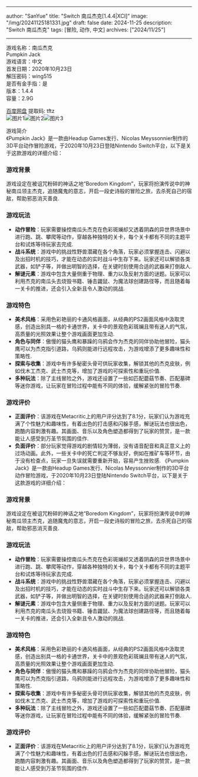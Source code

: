 
---
author: "SanYue"
title: "Switch 南瓜杰克[1.4.4|XCI]"
image: "/img/20241125181331.jpg"
draft: false
date: 2024-11-25
description: "Switch 南瓜杰克"
tags: [冒险, 动作, 中文]
archives: ["2024/11/25"]

---

游戏名称：南瓜杰克   
Pumpkin Jack    
游戏语言：中文  
首发日期：2020年10月23日  
解压密码：wing515  
是否有金手指：是  
版本：1.4.4   
容量：2.9G

[百度网盘](https://pan.baidu.com/s/1NNbl-RSAnQe7umnSr9G1mg) 提取码: tftz  
![图片1](/img/1e7d59.jpg)![图片2](/img/216711.jpg)![图片3](/img/9c26cc.jpg)  

游戏简介  
《Pumpkin Jack》是一款由Headup Games发行、Nicolas Meyssonnier制作的3D平台动作冒险游戏，于2020年10月23日登陆Nintendo Switch平台，以下是关于这款游戏的详细介绍：

### 游戏背景
游戏设定在被诅咒粉碎的神话之地“Boredom Kingdom”，玩家将扮演传说中的神秘南瓜领主杰克，追随魔鬼的意志，开启一段史诗般的冒险之旅，去杀死自己的宿敌，帮助邪恶消灭善良.

### 游戏玩法
- **动作冒险**：玩家需要操控南瓜头杰克在色彩斑斓却又透着阴森的异世界场景中进行跑、跳、攀爬等动作，穿越各种独特的关卡，每个关卡都有不同的主题平台和试炼等待玩家去完成.
- **战斗系统**：游戏中的挑战性野兽潜藏在各个角落，玩家必须掌握连击、闪避以及出招时机的技巧，才能在动态的实时战斗中生存下来。玩家还可以解锁各类武器，如铲子等，并做出明智的选择，在关键时刻使用合适的武器来打倒敌人.
- **解谜元素**：游戏中包含大量侧重于物理、重力以及反射方面的谜题。玩家可以利用杰克的南瓜头去烧毁书籍、锤击鼹鼠、为魔法球创建路径等，而且随着每一关卡的推进，还会引入全新且令人激动的挑战.

### 游戏特色
- **美术风格**：采用色彩艳丽的卡通风格画面，从经典的PS2画面风格中汲取灵感，创造出别具一格的卡通世界，关卡中的景观色彩斑斓且带有迷人的气氛，高质量的光照效果让整个游戏画面更加生动.
- **角色与同伴**：傲慢的猫头鹰和暴躁的乌鸦会作为杰克的同伴协助他冒险，猫头鹰可以为杰克指引道路，乌鸦则能进行远程攻击，为游戏增添了更多趣味性和策略性.
- **探索与收集**：游戏中有许多秘密头骨可供玩家收集，解锁其他的杰克皮肤，例如伐木工杰克、武士杰克等，增加了游戏的可探索性和重玩价值.
- **多种玩法**：除了主线冒险之外，游戏还设置了一些如匹配蘑菇节奏、匹配墓碑等迷你游戏，让玩家在冒险过程中能有不同的体验，缓解紧张的冒险节奏.

### 游戏评价
- **正面评价**：该游戏在Metacritic上的用户评分达到了8.1分，玩家们认为游戏充满了个性魅力和趣味性，有着出色的打击感和闪躲手感，解谜玩法也很出色，跑酷内容刺激有趣。其画面、音乐以及角色塑造都得到了玩家的赞赏，是一款能让人感受到万圣节氛围的佳作.
- **负面评价**：部分玩家觉得游戏的剧情较为薄弱，没有语音配音和真正意义上的过场动画。此外，一些关卡中的死亡判定不够友好，例如在推矿车等环节，由于没有检查点，玩家一旦失误就需要重新开始，容易产生挫败感.
 《Pumpkin Jack》是一款由Headup Games发行、Nicolas Meyssonnier制作的3D平台动作冒险游戏，于2020年10月23日登陆Nintendo Switch平台，以下是关于这款游戏的详细介绍：

### 游戏背景
游戏设定在被诅咒粉碎的神话之地“Boredom Kingdom”，玩家将扮演传说中的神秘南瓜领主杰克，追随魔鬼的意志，开启一段史诗般的冒险之旅，去杀死自己的宿敌，帮助邪恶消灭善良.

### 游戏玩法
- **动作冒险**：玩家需要操控南瓜头杰克在色彩斑斓却又透着阴森的异世界场景中进行跑、跳、攀爬等动作，穿越各种独特的关卡，每个关卡都有不同的主题平台和试炼等待玩家去完成.
- **战斗系统**：游戏中的挑战性野兽潜藏在各个角落，玩家必须掌握连击、闪避以及出招时机的技巧，才能在动态的实时战斗中生存下来。玩家还可以解锁各类武器，如铲子等，并做出明智的选择，在关键时刻使用合适的武器来打倒敌人.
- **解谜元素**：游戏中包含大量侧重于物理、重力以及反射方面的谜题。玩家可以利用杰克的南瓜头去烧毁书籍、锤击鼹鼠、为魔法球创建路径等，而且随着每一关卡的推进，还会引入全新且令人激动的挑战.

### 游戏特色
- **美术风格**：采用色彩艳丽的卡通风格画面，从经典的PS2画面风格中汲取灵感，创造出别具一格的卡通世界，关卡中的景观色彩斑斓且带有迷人的气氛，高质量的光照效果让整个游戏画面更加生动.
- **角色与同伴**：傲慢的猫头鹰和暴躁的乌鸦会作为杰克的同伴协助他冒险，猫头鹰可以为杰克指引道路，乌鸦则能进行远程攻击，为游戏增添了更多趣味性和策略性.
- **探索与收集**：游戏中有许多秘密头骨可供玩家收集，解锁其他的杰克皮肤，例如伐木工杰克、武士杰克等，增加了游戏的可探索性和重玩价值.
- **多种玩法**：除了主线冒险之外，游戏还设置了一些如匹配蘑菇节奏、匹配墓碑等迷你游戏，让玩家在冒险过程中能有不同的体验，缓解紧张的冒险节奏.

### 游戏评价
- **正面评价**：该游戏在Metacritic上的用户评分达到了8.1分，玩家们认为游戏充满了个性魅力和趣味性，有着出色的打击感和闪躲手感，解谜玩法也很出色，跑酷内容刺激有趣。其画面、音乐以及角色塑造都得到了玩家的赞赏，是一款能让人感受到万圣节氛围的佳作.
 
